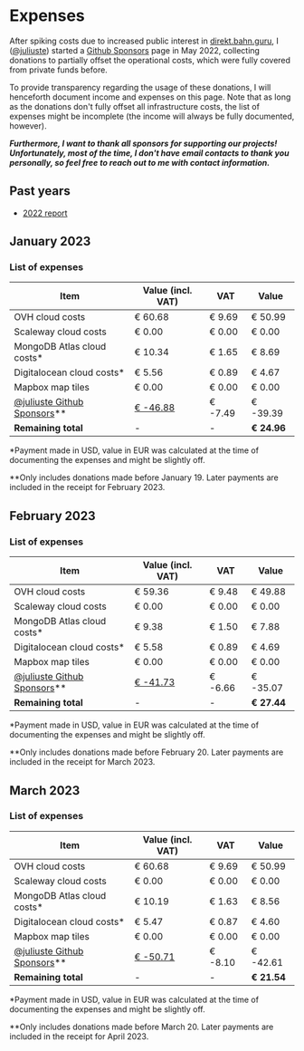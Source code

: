 # Expenses

After spiking costs due to increased public interest in [direkt.bahn.guru](https://github.com/juliuste/direkt.bahn.guru), I ([@juliuste](https://github.com/juliuste)) started a [Github Sponsors](https://github.com/sponsors/juliuste) page in May 2022, collecting donations to partially offset the operational costs, which were fully covered from private funds before.

To provide transparency regarding the usage of these donations, I will henceforth document income and expenses on this page. Note that as long as the donations don't fully offset all infrastructure costs, the list of expenses might be incomplete (the income will always be fully documented, however).

**_Furthermore, I want to thank all sponsors for supporting our projects! Unfortunately, most of the time, I don't have email contacts to thank you personally, so feel free to reach out to me with contact information._**

## Past years

- [2022 report](./2022.md)

## January 2023

### List of expenses

Item | Value (incl. VAT) | VAT | Value
---- | ----------------- | --- | -----
OVH cloud costs | € 60.68 | € 9.69 | € 50.99
Scaleway cloud costs | € 0.00 | € 0.00 | € 0.00
MongoDB Atlas cloud costs\* | € 10.34 | € 1.65 | € 8.69
Digitalocean cloud costs\* | € 5.56 | € 0.89 | € 4.67
Mapbox map tiles | € 0.00 | € 0.00 | € 0.00
[@juliuste Github Sponsors](https://github.com/sponsors/juliuste)\** | [€ -46.88](./sponsors-juliuste/january-2023.pdf) | € -7.49 | € -39.39
**Remaining total** | - | - | **€ 24.96**

\*Payment made in USD, value in EUR was calculated at the time of documenting the expenses and might be slightly off.

\*\*Only includes donations made before January 19. Later payments are included in the receipt for February 2023.

## February 2023

### List of expenses

Item | Value (incl. VAT) | VAT | Value
---- | ----------------- | --- | -----
OVH cloud costs | € 59.36 | € 9.48 | € 49.88
Scaleway cloud costs | € 0.00 | € 0.00 | € 0.00
MongoDB Atlas cloud costs\* | € 9.38 | € 1.50 | € 7.88
Digitalocean cloud costs\* | € 5.58 | € 0.89 | € 4.69
Mapbox map tiles | € 0.00 | € 0.00 | € 0.00
[@juliuste Github Sponsors](https://github.com/sponsors/juliuste)\** | [€ -41.73](./sponsors-juliuste/february-2023.pdf) | € -6.66 | € -35.07
**Remaining total** | - | - | **€ 27.44**

\*Payment made in USD, value in EUR was calculated at the time of documenting the expenses and might be slightly off.

\*\*Only includes donations made before February 20. Later payments are included in the receipt for March 2023.

## March 2023

### List of expenses

Item | Value (incl. VAT) | VAT | Value
---- | ----------------- | --- | -----
OVH cloud costs | € 60.68 | € 9.69 | € 50.99
Scaleway cloud costs | € 0.00 | € 0.00 | € 0.00
MongoDB Atlas cloud costs\* | € 10.19 | € 1.63 | € 8.56
Digitalocean cloud costs\* | € 5.47 | € 0.87 | € 4.60
Mapbox map tiles | € 0.00 | € 0.00 | € 0.00
[@juliuste Github Sponsors](https://github.com/sponsors/juliuste)\** | [€ -50.71](./sponsors-juliuste/march-2023.pdf) | € -8.10 | € -42.61
**Remaining total** | - | - | **€ 21.54**

\*Payment made in USD, value in EUR was calculated at the time of documenting the expenses and might be slightly off.

\*\*Only includes donations made before March 20. Later payments are included in the receipt for April 2023.
